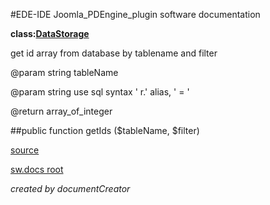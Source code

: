 #EDE-IDE Joomla_PDEngine_plugin
software documentation

**class:[DataStorage](../DataStorage.md)**



get id array from database by tablename and filter

@param string tableName

@param string use sql syntax ' r.' alias, ' = '

@return array_of_integer

##public function getIds ($tableName, $filter) 


[source](../../../site/joomlaFrameworkInterface.php)

[sw.docs root](../)

*created by documentCreator*

